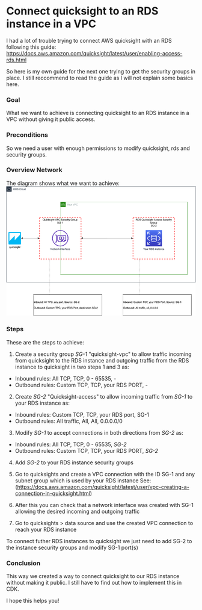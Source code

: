 # Connect quicksight to an RDS instance in a VPC

I had a lot of trouble trying to connect AWS quicksight with an RDS following this guide: https://docs.aws.amazon.com/quicksight/latest/user/enabling-access-rds.html

So here is my own guide for the next one trying to get the security groups in place. I still reccommend to read the guide as I will not explain some basics here.

### Goal
What we want to achieve is connecting quicksight to an RDS instance in a VPC without giving it public access.

### Preconditions
So we need a user with enough permissions to modify quicksight, rds and security groups.

### Overview Network
The diagram shows what we want to achieve:
![Diagram](./Quicksight-connection.png)

### Steps
These are the steps to achieve:
1. Create a security group *SG-1* "quicksight-vpc" to allow traffic incoming from quicksight to the RDS instance and outgoing traffic from the RDS instance to quicksight in two steps 1 and 3 as:
* Inbound rules: All TCP,	TCP,	0 - 65535,	-
* Outbound rules: Custom TCP,	TCP,	your RDS PORT, -

2. Create *SG-2* "Quicksight-access" to allow incoming traffic from *SG-1* to your RDS instance as:
* Inbound rules: Custom TCP,	TCP,	your RDS port,	SG-1
* Outbound rules: All traffic,	All,	All,	0.0.0.0/0

3. Modify *SG-1* to accept connections in both directions from *SG-2* as:
* Inbound rules: All TCP,	TCP,	0 - 65535,	*SG-2*
* Outbound rules: Custom TCP,	TCP,	your RDS PORT, *SG-2*

4. Add *SG-2* to your RDS instance security groups

5. Go to quicksights and create a VPC connection with the ID SG-1 and any subnet group which is used by your RDS instance See: (https://docs.aws.amazon.com/quicksight/latest/user/vpc-creating-a-connection-in-quicksight.html)

6. After this you can check that a network interface was created with SG-1 allowing the desired incoming and outgoing traffic 

7. Go to quicksights > data source and use the created VPC connection to reach your RDS instance

To connect futher RDS instances to quicksight we just need to add SG-2 to the instance security groups and modify SG-1 port(s)

### Conclusion
This way we created a way to connect quicksight to our RDS instance without making it public. 
I still have to find out how to implement this in CDK. 

I hope this helps you!
